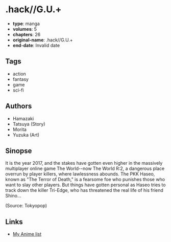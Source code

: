 # .hack//G.U.+

-   **type**: manga
-   **volumes**: 5
-   **chapters**: 26
-   **original-name**: .hack//G.U.+
-   **end-date**: Invalid date

## Tags

-   action
-   fantasy
-   game
-   sci-fi

## Authors

-   Hamazaki
-   Tatsuya (Story)
-   Morita
-   Yuzuka (Art)

## Sinopse

It is the year 2017, and the stakes have gotten even higher in the massively multiplayer online game The World--now The World R:2, a dangerous place overrun by player killers, where lawlessness abounds. The PKK Haseo, known as "The Terror of Death," is a fearsome foe who punishes those who want to slay other players. But things have gotten personal as Haseo tries to track down the killer Tri-Edge, who has threatened the real life of his friend Shino...

(Source: Tokyopop)

## Links

-   [My Anime list](https://myanimelist.net/manga/116/hack__GU_)
